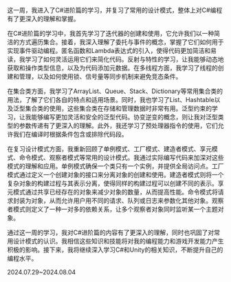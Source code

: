 这一周，我进入了C#进阶篇的学习，并复习了常用的设计模式，整体上对C#编程有了更深入的理解和掌握。

在C#进阶篇的学习中，我首先学习了迭代器的创建和使用，它允许我们以一种简洁的方式遍历集合。接着，我深入理解了委托与事件的概念，掌握了它们如何用于实现事件驱动编程。匿名函数和Lambda表达式的引入，使得代码更加简洁和易读，我学习了如何灵活运用它们来简化代码。反射与特性的学习，让我能够动态地获取和操作类型信息，以及为代码添加元数据。在多线程方面，我学习了线程的创建和管理，以及如何使用锁、信号量等同步机制来避免竞态条件。

在集合类方面，我学习了ArrayList、Queue、Stack、Dictionary等常用集合类的用法，了解了它们各自的特点和适用场景。同时，我也学习了List、Hashtable以及泛型集合类的使用，这些集合类在存储和管理数据时非常有用。泛型约束的学习，让我能够编写更加灵活和安全的泛型代码。协变逆变的概念，则让我对泛型类型的参数传递有了更深入的理解。此外，我还学习了预处理器指令的使用，它们允许我们在编译时根据条件包含或排除代码段。

在复习设计模式方面，我重新回顾了单例模式、工厂模式、建造者模式、享元模式、命令模式、观察者模式等常用的设计模式。我通过实际编写代码来加深对这些模式的理解和应用。单例模式确保一个类只有一个实例，并提供全局访问点。工厂模式通过定义一个创建对象的接口来分离对象的创建和使用。建造者模式则将一个复杂对象的构建过程与其表示分离，使得同样的构建过程可以创建不同的表示。享元模式通过共享已经存在的对象来减少对象的数量，从而提高性能。命令模式将请求封装为对象，从而允许用户用不同的请求、队列或日志来参数化其他对象。观察者模式则定义了一种一对多的依赖关系，让多个观察者对象同时监听某一个主题对象。

通过这一周的学习，我对C#进阶篇的内容有了更深入的理解，同时也巩固了对常用设计模式的认识。我相信这些知识和技能将对我的编程能力和游戏开发能力产生积极的影响。接下来，我将继续深入学习C#和Unity的相关知识，不断提升自己的编程水平。

2024.07.29~2024.08.04